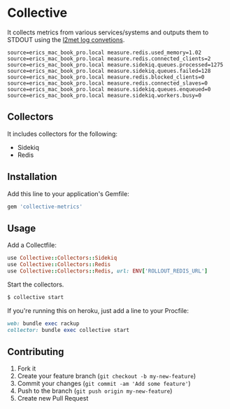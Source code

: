 # Collective

It collects metrics from various services/systems and outputs them to STDOUT
using the [l2met log convetions](https://github.com/ryandotsmith/l2met/wiki/Usage#logging-convention).

```
source=erics_mac_book_pro.local measure.redis.used_memory=1.02
source=erics_mac_book_pro.local measure.redis.connected_clients=2
source=erics_mac_book_pro.local measure.sidekiq.queues.processed=1275
source=erics_mac_book_pro.local measure.sidekiq.queues.failed=128
source=erics_mac_book_pro.local measure.redis.blocked_clients=0
source=erics_mac_book_pro.local measure.redis.connected_slaves=0
source=erics_mac_book_pro.local measure.sidekiq.queues.enqueued=0
source=erics_mac_book_pro.local measure.sidekiq.workers.busy=0
```

## Collectors

It includes collectors for the following:

* Sidekiq
* Redis

## Installation

Add this line to your application's Gemfile:

```ruby
gem 'collective-metrics'
```

## Usage

Add a Collectfile:

```ruby
use Collective::Collectors::Sidekiq
use Collective::Collectors::Redis
use Collective::Collectors::Redis, url: ENV['ROLLOUT_REDIS_URL']
```

Start the collectors.

```bash
$ collective start
```

If you're running this on heroku, just add a line to your Procfile:

```ruby
web: bundle exec rackup
collector: bundle exec collective start
```

## Contributing

1. Fork it
2. Create your feature branch (`git checkout -b my-new-feature`)
3. Commit your changes (`git commit -am 'Add some feature'`)
4. Push to the branch (`git push origin my-new-feature`)
5. Create new Pull Request
